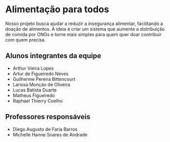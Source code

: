 # Alimentação para todos

Nosso projeto busca ajudar a reduzir a insegurança alimentar, facilitando a doação de alimentos. A ideia é criar um sistema que aumente a distribuição de comida por ONGs e torne mais simples para quem quer doar contribuir com quem precisa.

## Alunos integrantes da equipe

* Arthur Vieira Lopes
* Artur de Figueiredo Neves
* Guilherme Pereira Bittencourt
* Larissa Monção de Oliveira
* Lucas Batista Duarte
* Matheus Figueiredo
* Raphael Thierry Coelho

## Professores responsáveis

* Diego Augusto de Faria Barros
* Michelle Hanne Soares de Andrade
